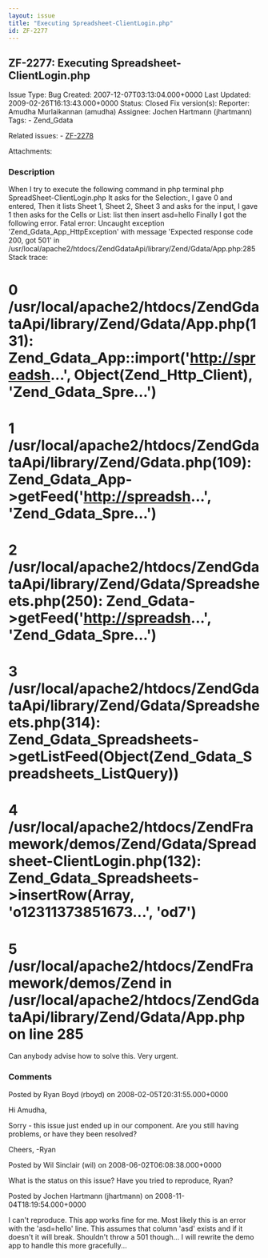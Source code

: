 ```yaml
---
layout: issue
title: "Executing Spreadsheet-ClientLogin.php"
id: ZF-2277
---
```


ZF-2277: Executing Spreadsheet-ClientLogin.php
----------------------------------------------

 Issue Type: Bug Created: 2007-12-07T03:13:04.000+0000 Last Updated: 2009-02-26T16:13:43.000+0000 Status: Closed Fix version(s): 
 Reporter:  Amudha Murlaikannan (amudha)  Assignee:  Jochen Hartmann (jhartmann)  Tags: - Zend\_Gdata
 
 Related issues: - [ZF-2278](/issues/browse/ZF-2278)
 
 Attachments: 
### Description

When I try to execute the following command in php terminal php SpreadSheet-ClientLogin.php It asks for the Selection:, I gave 0 and entered, Then it lists Sheet 1, Sheet 2, Sheet 3 and asks for the input, I gave 1 then asks for the Cells or List: list then insert asd=hello Finally I got the following error. Fatal error: Uncaught exception 'Zend\_Gdata\_App\_HttpException' with message 'Expected response code 200, got 501' in /usr/local/apache2/htdocs/ZendGdataApi/library/Zend/Gdata/App.php:285 Stack trace:

0 /usr/local/apache2/htdocs/ZendGdataApi/library/Zend/Gdata/App.php(131): Zend\_Gdata\_App::import('<http://spreadsh>...', Object(Zend\_Http\_Client), 'Zend\_Gdata\_Spre...')
==============================================================================================================================================================================

1 /usr/local/apache2/htdocs/ZendGdataApi/library/Zend/Gdata.php(109): Zend\_Gdata\_App->getFeed('<http://spreadsh>...', 'Zend\_Gdata\_Spre...')
===============================================================================================================================================

2 /usr/local/apache2/htdocs/ZendGdataApi/library/Zend/Gdata/Spreadsheets.php(250): Zend\_Gdata->getFeed('<http://spreadsh>...', 'Zend\_Gdata\_Spre...')
=======================================================================================================================================================

3 /usr/local/apache2/htdocs/ZendGdataApi/library/Zend/Gdata/Spreadsheets.php(314): Zend\_Gdata\_Spreadsheets->getListFeed(Object(Zend\_Gdata\_Spreadsheets\_ListQuery))
=======================================================================================================================================================================

4 /usr/local/apache2/htdocs/ZendFramework/demos/Zend/Gdata/Spreadsheet-ClientLogin.php(132): Zend\_Gdata\_Spreadsheets->insertRow(Array, 'o12311373851673...', 'od7')
=====================================================================================================================================================================

5 /usr/local/apache2/htdocs/ZendFramework/demos/Zend in /usr/local/apache2/htdocs/ZendGdataApi/library/Zend/Gdata/App.php on line 285
=====================================================================================================================================

Can anybody advise how to solve this. Very urgent.

 

 

### Comments

Posted by Ryan Boyd (rboyd) on 2008-02-05T20:31:55.000+0000

Hi Amudha,

Sorry - this issue just ended up in our component. Are you still having problems, or have they been resolved?

Cheers, -Ryan

 

 

Posted by Wil Sinclair (wil) on 2008-06-02T06:08:38.000+0000

What is the status on this issue? Have you tried to reproduce, Ryan?

 

 

Posted by Jochen Hartmann (jhartmann) on 2008-11-04T18:19:54.000+0000

I can't reproduce. This app works fine for me. Most likely this is an error with the 'asd=hello' line. This assumes that column 'asd' exists and if it doesn't it will break. Shouldn't throw a 501 though... I will rewrite the demo app to handle this more gracefully...

 

 